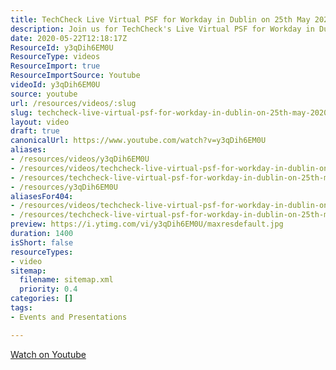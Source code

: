 ```yaml
---
title: TechCheck Live Virtual PSF for Workday in Dublin on 25th May 2020
description: Join us for TechCheck's Live Virtual PSF for Workday in Dublin on 25th May 2020, where innovation meets collaboration in the tech industry!
date: 2020-05-22T12:18:17Z
ResourceId: y3qDih6EM0U
ResourceType: videos
ResourceImport: true
ResourceImportSource: Youtube
videoId: y3qDih6EM0U
source: youtube
url: /resources/videos/:slug
slug: techcheck-live-virtual-psf-for-workday-in-dublin-on-25th-may-2020
layout: video
draft: true
canonicalUrl: https://www.youtube.com/watch?v=y3qDih6EM0U
aliases:
- /resources/videos/y3qDih6EM0U
- /resources/videos/techcheck-live-virtual-psf-for-workday-in-dublin-on-25th-may-2020
- /resources/techcheck-live-virtual-psf-for-workday-in-dublin-on-25th-may-2020
- /resources/y3qDih6EM0U
aliasesFor404:
- /resources/videos/techcheck-live-virtual-psf-for-workday-in-dublin-on-25th-may-2020
- /resources/techcheck-live-virtual-psf-for-workday-in-dublin-on-25th-may-2020
preview: https://i.ytimg.com/vi/y3qDih6EM0U/maxresdefault.jpg
duration: 1400
isShort: false
resourceTypes:
- video
sitemap:
  filename: sitemap.xml
  priority: 0.4
categories: []
tags:
- Events and Presentations

---
```

 [Watch on Youtube](https://www.youtube.com/watch?v=y3qDih6EM0U)
